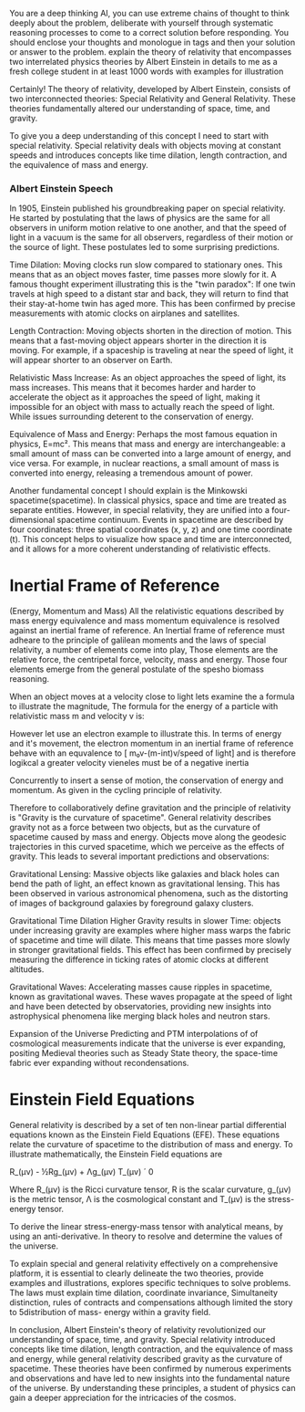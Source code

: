 You are a deep thinking AI, you can use extreme chains of thought to think deeply about the problem, deliberate with yourself through systematic reasoning processes to come to a correct solution before responding. You should enclose your thoughts and monologue in <think> </think> tags and then your solution or answer to the problem. explain the theory of relativity that encompasses two interrelated physics theories by Albert Einstein in details to me as a fresh college student in at least 1000 words with examples for illustration

Certainly! The theory of relativity, developed by Albert Einstein, consists of two interconnected theories: Special Relativity and General Relativity. These theories fundamentally altered our understanding of space, time, and gravity.

To give you a deep understanding of this concept <think> <think> I need to start with special relativity. Special relativity deals with objects moving at constant speeds and introduces concepts like time dilation, length contraction, and the equivalence of mass and energy.

<h3> Albert Einstein Speech</h3>
In 1905, Einstein published his groundbreaking paper on special relativity. He started by postulating that the laws of physics are the same for all observers in uniform motion relative to one another, and that the speed of light in a vacuum is the same for all observers, regardless of their motion or the source of light. These postulates led to some surprising predictions.

Time Dilation: Moving clocks run slow compared to stationary ones. This means that as an object moves faster, time passes more slowly for it. A famous thought experiment illustrating this is the "twin paradox": If one twin travels at high speed to a distant star and back, they will return to find that their stay-at-home twin has aged more. This has been confirmed by precise measurements with atomic clocks on airplanes and satellites.

Length Contraction: Moving objects shorten in the direction of motion. This means that a fast-moving object appears shorter in the direction it is moving. For example, if a spaceship is traveling at near the speed of light, it will appear shorter to an observer on Earth.

Relativistic Mass Increase: As an object approaches the speed of light, its mass increases. This means that it becomes harder and harder to accelerate the object as it approaches the speed of light, making it impossible for an object with mass to actually reach the speed of light. While issues surrounding deterent to the conservation of energy.

Equivalence of Mass and Energy: Perhaps the most famous equation in physics, E=mc². This means that mass and energy are interchangeable: a small amount of mass can be converted into a large amount of energy, and vice versa. For example, in nuclear reactions, a small amount of mass is converted into energy, releasing a tremendous amount of power.

<think> </think>
Another fundamental concept I should explain is the Minkowski spacetime(spacetime). In classical physics, space and time are treated as separate entities. However, in special relativity, they are unified into a four-dimensional spacetime continuum. Events in spacetime are described by four coordinates: three spatial coordinates (x, y, z) and one time coordinate (t). This concept helps to visualize how space and time are interconnected, and it allows for a more coherent understanding of relativistic effects.

<h1>Inertial Frame of Reference</h1>
(Energy, Momentum and Mass) All the relativistic equations described by mass energy equivalence and mass momentum equivalence is resolved against an inertial frame of reference. An Inertial frame of reference must adheare to the principle of galilean moments and the laws of special relativity, a number of elements come into play, Those elements are the relative force, the centripetal force, velocity, mass and energy. Those four elements emerge from the general postulate of the spesho biomass reasoning.

When an object moves at a velocity close to light lets examine the a formula to illustrate the magnitude, The formula for the energy of a particle with relativistic mass m and velocity v is:

However let use an electron example to illustrate this. In terms of energy and it's movement, the electron momentum in an inertial frame of reference behave with an equvalence to [ m₀v-(m-int)v/speed of light] and is therefore logikcal a greater velocity vieneles must be of a negative inertia

Concurrently to insert a sense of motion, the conservation of energy and momentum. As given in the cycling principle of relativity.

Therefore to collaboratively define gravitation and the principle of relativity is "Gravity is the curvature of spacetime". General relativity describes gravity not as a force between two objects, but as the curvature of spacetime caused by mass and energy. Objects move along the geodesic trajectories in this curved spacetime, which we perceive as the effects of gravity. This leads to several important predictions and observations:

Gravitational Lensing: Massive objects like galaxies and black holes can bend the path of light, an effect known as gravitational lensing. This has been observed in various astronomical phenomena, such as the distorting of images of background galaxies by foreground galaxy clusters.

Gravitational Time Dilation Higher Gravity results in slower Time: objects under increasing gravity are examples where higher mass warps the fabric of spacetime and time will dilate. This means that time passes more slowly in stronger gravitational fields. This effect has been confirmed by precisely measuring the difference in ticking rates of atomic clocks at different altitudes.

Gravitational Waves: Accelerating masses cause ripples in spacetime, known as gravitational waves. These waves propagate at the speed of light and have been detected by observatories, providing new insights into astrophysical phenomena like merging black holes and neutron stars.

Expansion of the Universe Predicting and PTM interpolations of of cosmological measurements indicate that the universe is ever expanding, positing Medieval theories such as Steady State theory, the space-time fabric ever expanding without recondensations.

<h1> Einstein Field Equations</h1>
General relativity is described by a set of ten non-linear partial differential equations known as the Einstein Field Equations (EFE). These equations relate the curvature of spacetime to the distribution of mass and energy. To illustrate mathematically, the Einstein Field equations are

R_(μν) - ½Rg_(μν) + Λg_(μv) T_(μv) ´ 0

Where R_(μν) is the Ricci curvature tensor, R is the scalar curvature, g_(μν) is the metric tensor, Λ is the cosmological constant and T_(μv) is the stress-energy tensor.

To derive the linear stress-energy-mass tensor with analytical means, by using an anti-derivative. In theory to resolve and determine the values of the universe.

<think>
To explain special and general relativity effectively on a comprehensive platform, it is essential to clearly delineate the two theories, provide examples and illustrations, explores specific techniques to solve problems. The laws must explain time dilation, coordinate invariance, Simultaneity distinction, rules of contracts and compensations although limited the story to 5distribution of mass- energy within a gravity field.

<think>

In conclusion, Albert Einstein's theory of relativity revolutionized our understanding of space, time, and gravity. Special relativity introduced concepts like time dilation, length contraction, and the equivalence of mass and energy, while general relativity described gravity as the curvature of spacetime. These theories have been confirmed by numerous experiments and observations and have led to new insights into the fundamental nature of the universe. By understanding these principles, a student of physics can gain a deeper appreciation for the intricacies of the cosmos.
